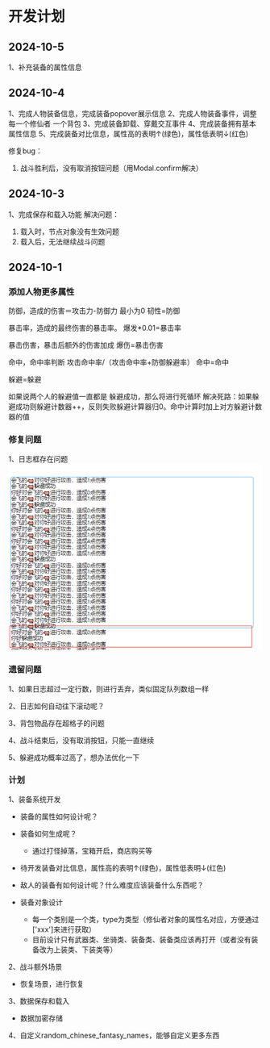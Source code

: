 # 开发计划

## 2024-10-5
1、补充装备的属性信息

## 2024-10-4
1、完成人物装备信息，完成装备popover展示信息
2、完成人物装备事件，调整每一个修仙者 一个背包
3、完成装备卸载、穿戴交互事件
4、完成装备拥有基本属性信息
5、完成装备对比信息，属性高的表明↑(绿色)，属性低表明↓(红色)

修复bug：
1. 战斗胜利后，没有取消按钮问题（用Modal.confirm解决）

## 2024-10-3

1、完成保存和载入功能
解决问题：
1. 载入时，节点对象没有生效问题
2. 载入后，无法继续战斗问题


## 2024-10-1

### 添加人物更多属性

防御，造成的伤害＝攻击力-防御力  最小为0
韧性=防御

暴击率，造成的最终伤害的暴击率。
爆发*0.01=暴击率

暴击伤害，暴击后额外的伤害加成
爆伤=暴击伤害

命中，命中率判断 攻击命中率/（攻击命中率+防御躲避率）
命中=命中

躲避=躲避

如果说两个人的躲避值一直都是 躲避成功，那么将进行死循环
解决死路：如果躲避成功则躲避计数器++，反则失败躲避计算器归0。命中计算时加上对方躲避计数器的值

### 修复问题

1、日志框存在问题
![img.png](./img/img.png)


### 遗留问题

1、如果日志超过一定行数，则进行丢弃，类似固定队列数组一样

2、日志如何自动往下滚动呢？

3、背包物品存在超格子的问题

4、战斗结束后，没有取消按钮，只能一直继续

5、躲避成功概率过高了，想办法优化一下

### 计划

1、装备系统开发

* 装备的属性如何设计呢？

* 装备如何生成呢？
  * 通过打怪掉落，宝箱开启，商店购买等
* 待开发装备对比信息，属性高的表明↑(绿色)，属性低表明↓(红色)

* 敌人的装备有如何设计呢？什么难度应该装备什么东西呢？
* 装备对象设计
  * 每一个类别是一个类，type为类型（修仙者对象的属性名对应，方便通过['xxx']来进行获取）
  * 目前设计只有武器类、坐骑类、装备类、装备类应该再打开（或者没有装备改为上装类、下装类等）

2、战斗额外场景

* 恢复场景，进行恢复

3、数据保存和载入

* 数据加密存储


4、自定义random_chinese_fantasy_names，能够自定义更多东西